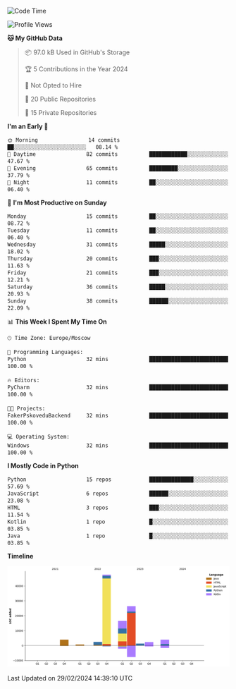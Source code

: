 <!--START_SECTION:waka-->
![Code Time](http://img.shields.io/badge/Code%20Time-195%20hrs%203%20mins-blue)

![Profile Views](http://img.shields.io/badge/Profile%20Views-0-blue)

**🐱 My GitHub Data** 

> 📦 97.0 kB Used in GitHub's Storage 
 > 
> 🏆 5 Contributions in the Year 2024
 > 
> 🚫 Not Opted to Hire
 > 
> 📜 20 Public Repositories 
 > 
> 🔑 15 Private Repositories 
 > 
**I'm an Early 🐤** 

```text
🌞 Morning                14 commits          ██░░░░░░░░░░░░░░░░░░░░░░░   08.14 % 
🌆 Daytime                82 commits          ████████████░░░░░░░░░░░░░   47.67 % 
🌃 Evening                65 commits          █████████░░░░░░░░░░░░░░░░   37.79 % 
🌙 Night                  11 commits          ██░░░░░░░░░░░░░░░░░░░░░░░   06.40 % 
```
📅 **I'm Most Productive on Sunday** 

```text
Monday                   15 commits          ██░░░░░░░░░░░░░░░░░░░░░░░   08.72 % 
Tuesday                  11 commits          ██░░░░░░░░░░░░░░░░░░░░░░░   06.40 % 
Wednesday                31 commits          █████░░░░░░░░░░░░░░░░░░░░   18.02 % 
Thursday                 20 commits          ███░░░░░░░░░░░░░░░░░░░░░░   11.63 % 
Friday                   21 commits          ███░░░░░░░░░░░░░░░░░░░░░░   12.21 % 
Saturday                 36 commits          █████░░░░░░░░░░░░░░░░░░░░   20.93 % 
Sunday                   38 commits          ██████░░░░░░░░░░░░░░░░░░░   22.09 % 
```


📊 **This Week I Spent My Time On** 

```text
🕑︎ Time Zone: Europe/Moscow

💬 Programming Languages: 
Python                   32 mins             █████████████████████████   100.00 % 

🔥 Editors: 
PyCharm                  32 mins             █████████████████████████   100.00 % 

🐱‍💻 Projects: 
FakerPskoveduBackend     32 mins             █████████████████████████   100.00 % 

💻 Operating System: 
Windows                  32 mins             █████████████████████████   100.00 % 
```

**I Mostly Code in Python** 

```text
Python                   15 repos            ██████████████░░░░░░░░░░░   57.69 % 
JavaScript               6 repos             ██████░░░░░░░░░░░░░░░░░░░   23.08 % 
HTML                     3 repos             ███░░░░░░░░░░░░░░░░░░░░░░   11.54 % 
Kotlin                   1 repo              █░░░░░░░░░░░░░░░░░░░░░░░░   03.85 % 
Java                     1 repo              █░░░░░░░░░░░░░░░░░░░░░░░░   03.85 % 
```



**Timeline**

![Lines of Code chart](https://raw.githubusercontent.com/Adlemex/Adlemex/main/assets/bar_graph.png)


 Last Updated on 29/02/2024 14:39:10 UTC
<!--END_SECTION:waka-->
